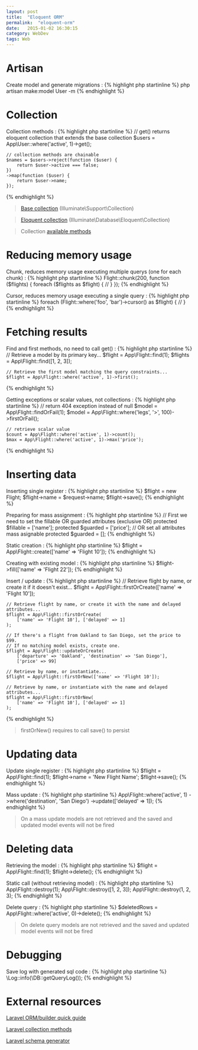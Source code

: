 ```yaml
---
layout: post
title:  "Eloquent ORM"
permalink:  "eloquent-orm"
date:   2015-01-02 16:30:15
category: WebDev
tags: Web
---
```


# Artisan

Create model and generate migrations
: {% highlight php startinline %}
    php artisan make:model User -m
{% endhighlight %}

# Collection

Collection methods
: {% highlight php startinline %}
    // get() returns eloquent collection that extends the base collection 
    $users = App\User::where('active', 1)->get();

    // collection methods are chainable
    $names = $users->reject(function ($user) {
        return $user->active === false;
    })
    ->map(function ($user) {
        return $user->name;
    });
{% endhighlight %}

> [Base collection](https://laravel.com/docs/5.5/collections) (Illuminate\Support\Collection)

> [Eloquent collection](https://laravel.com/docs/5.5/eloquent-collections) (Illuminate\Database\Eloquent\Collection)

> Collection [available methods](https://laravel.com/docs/5.5/collections#available-methods)

# Reducing memory usage

Chunk, reduces memory usage executing multiple querys (one for each chunk)
: {% highlight php startinline %}
    Flight::chunk(200, function ($flights) {
    foreach ($flights as $flight) {
        //
    }
});
{% endhighlight %}

Cursor, reduces memory usage executing a single query
: {% highlight php startinline %}
    foreach (Flight::where('foo', 'bar')->cursor() as $flight) {
        //
    }
{% endhighlight %}

# Fetching results

Find and first methods, no need to call get()
: {% highlight php startinline %}
    // Retrieve a model by its primary key...
    $flight = App\Flight::find(1);
    $flights = App\Flight::find([1, 2, 3]);

    // Retrieve the first model matching the query constraints...
    $flight = App\Flight::where('active', 1)->first();
{% endhighlight %}

Getting exceptions or scalar values, not collections
: {% highlight php startinline %}
    // return 404 exception instead of null
    $model = App\Flight::findOrFail(1);
    $model = App\Flight::where('legs', '>', 100)->firstOrFail();

    // retrieve scalar value
    $count = App\Flight::where('active', 1)->count();
    $max = App\Flight::where('active', 1)->max('price');
{% endhighlight %}

# Inserting data

Inserting single register
: {% highlight php startinline %}
    $flight = new Flight;
    $flight->name = $request->name;
    $flight->save();
{% endhighlight %}

Preparing for mass assignment
: {% highlight php startinline %}
    // First we need to set the fillable OR guarded attributes (exclusive OR)
    protected $fillable = ['name'];
    protected $guarded = ['price'];
    // OR set all attributes mass asignable
    protected $guarded = [];
{% endhighlight %}

Static creation
: {% highlight php startinline %}
    $flight = App\Flight::create(['name' => 'Flight 10']);
{% endhighlight %}

Creating with existing model 
: {% highlight php startinline %}
    $flight->fill(['name' => 'Flight 22']);
{% endhighlight %}

Insert / update
: {% highlight php startinline %}
    // Retrieve flight by name, or create it if it doesn't exist...
    $flight = App\Flight::firstOrCreate(['name' => 'Flight 10']);

    // Retrieve flight by name, or create it with the name and delayed attributes...
    $flight = App\Flight::firstOrCreate(
        ['name' => 'Flight 10'], ['delayed' => 1]
    );

    // If there's a flight from Oakland to San Diego, set the price to $99.
    // If no matching model exists, create one.
    $flight = App\Flight::updateOrCreate(
        ['departure' => 'Oakland', 'destination' => 'San Diego'],
        ['price' => 99]

    // Retrieve by name, or instantiate...
    $flight = App\Flight::firstOrNew(['name' => 'Flight 10']);

    // Retrieve by name, or instantiate with the name and delayed attributes...
    $flight = App\Flight::firstOrNew(
        ['name' => 'Flight 10'], ['delayed' => 1]
    );
{% endhighlight %}

> firstOrNew() requires to call save() to persist

# Updating data

Update single register
: {% highlight php startinline %}
    $flight = App\Flight::find(1);
    $flight->name = 'New Flight Name';
    $flight->save();
{% endhighlight %}

Mass update
: {% highlight php startinline %}
    App\Flight::where('active', 1)
    ->where('destination', 'San Diego')
    ->update(['delayed' => 1]);
{% endhighlight %}

> On a mass update models are not retrieved and the saved and updated model events will not be fired

# Deleting data

Retrieving the model
: {% highlight php startinline %}
    $flight = App\Flight::find(1);
    $flight->delete();
{% endhighlight %}

Static call (without retrieving model)
: {% highlight php startinline %}
    App\Flight::destroy(1);
    App\Flight::destroy([1, 2, 3]);
    App\Flight::destroy(1, 2, 3);
{% endhighlight %}

Delete query
: {% highlight php startinline %}
    $deletedRows = App\Flight::where('active', 0)->delete();
{% endhighlight %}

> On delete query models are not retrieved and the saved and updated model events will not be fired


# Debugging

Save log with generated sql code
: {% highlight php startinline %}
    \Log::info(\DB::getQueryLog());
{% endhighlight %}


# External resources

[<i class="fa fa-external-link"></i> Laravel ORM/builder quick guide](http://desarrollowebtutorial.com/laravel-eloquent-orm-query-builder-consultas-sql/)

[<i class="fa fa-external-link"></i> Laravel collection methods](https://laraveldaily.com/10-less-known-but-awesome-laravel-collections-methods/)

[<i class="fa fa-external-link"></i> Laravel schema generator](http://www.laravelsd.com/)


